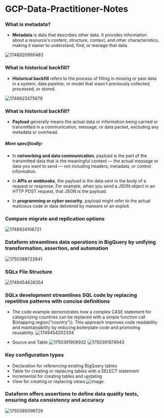 # GCP-Data-Practitioner-Notes

### What is metadata?
- **Metadata** is data that describes other data. It provides information about a resource's content, structure, context, and other characteristics, making it easier to understand, find, or manage that data.

![1748920990483](https://github.com/user-attachments/assets/1afb67b2-6b04-4359-a379-75e4d9ab5a64)


### What is historical backfill?
- **Historical backfill** refers to the process of filling in missing or past data in a system, data pipeline, or model that wasn't previously collected, processed, or stored.

![1748922475679](https://github.com/user-attachments/assets/02034f2a-663e-42b8-a341-aa12c3e15d91)

### What is historical backfill?
- **Payload** generally means the actual data or information being carried or transmitted in a communication, message, or data packet, excluding any metadata or overhead.

##### More specifically:
- In **networking and data communication**, payload is the part of the transmitted data that is the meaningful content — the actual message or data you want to send — not including headers, metadata, or control information.

- In **APIs or webhooks**, the payload is the data sent in the body of a request or response. For example, when you send a JSON object in an HTTP POST request, that JSON is the payload.

- In **programming or cyber security**, payload might refer to the actual malicious code or data delivered by malware or an exploit.


### Compare migrate and replication options
![1748924106721](https://github.com/user-attachments/assets/5ab2ed7f-3278-44f9-b2b7-88672859cc68)


### Dataform streamlines data operations in BigQuery by unifying transformation, assertion, and automation
![1750388722841](https://github.com/user-attachments/assets/daf1c0e7-6317-4437-b4de-bff37ab3bf38)



### SQLx File Structure
![1749454638354](https://github.com/user-attachments/assets/eb575152-e4d8-4a57-8c9f-3a4a16b1ca3d)


### SQLx development streamlines SQL code by replacing repetitive patterns with concise definitions
- The code example demonstrates how a complex CASE statement for categorizing countries can be replaced with a simple function call $(mapping.region("country")). This approach improves code readability and maintainability by reducing boilerplate code and promoting reusability.
![1749454202334](https://github.com/user-attachments/assets/21c9d8eb-537d-4e28-a84b-debc8200816a)

- Source and Table
![1750391908932](https://github.com/user-attachments/assets/b98252e0-0975-4315-a60e-68c1f6412224)
![1750391974943](https://github.com/user-attachments/assets/624671ce-ddc7-4dff-9f1e-b3ed0c6b693e)

### Key configuration types
- Declaration for referencing existing BigQuery tables
- Table for creating or replacing tables with a SELECT statement
- Incremental for creating tables and updating
- View for creating or replacing views
![image](https://github.com/user-attachments/assets/b6296b04-37d1-44db-bc59-257df7944f50)


### Dataform offers assertions to define data quality tests, ensuring data consistency and accuracy
![1750389396729](https://github.com/user-attachments/assets/c7350acb-08b2-411c-8604-44c32a2f1f3b)





